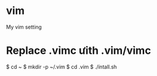 # vim
My vim setting

# Replace .vỉmc ưith .vim/vỉmc
$ cd ~
$ mkdir -p ~/.vim
$ cd .vim
$ ./íntall.sh


